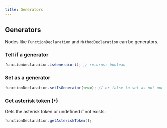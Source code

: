 ```yaml
---
title: Generators
---
```


## Generators

Nodes like `FunctionDeclaration` and `MethodDeclaration` can be generators.

### Tell if a generator

```ts
functionDeclaration.isGenerator(); // returns: boolean
```

### Set as a generator

```ts
functionDeclaration.setIsGenerator(true); // or false to set as not one
```

### Get asterisk token (`*`)

Gets the asterisk token or undefined if not exists:

```ts
functionDeclaration.getAsteriskToken();
```
